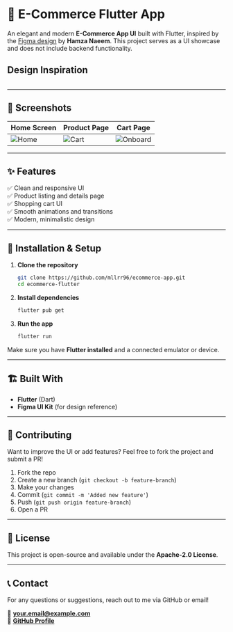 # 🛒 E-Commerce Flutter App

An elegant and modern **E-Commerce App UI** built with Flutter, inspired by the [Figma design](https://www.figma.com/design/D08zlpsIjNHo0rliv9bIRJ/Ecommerce-App-UI-Kit-(Freebie)-(Community)?node-id=152-4804&p=f&t=2V7zwSFgWsQUp7QC-0) by **Hamza Naeem**. This project serves as a UI showcase and does not include backend functionality.


## Design Inspiration
<img src="https://s3-figma-hubfile-images-production.figma.com/hub/file/carousel/img/9392090ddea590e232c1963e576ce5b93ff057f0" alt=""/>

---

## 📸 Screenshots

| Home Screen                                                                                    | Product Page                                                                                   | Cart Page                                                                                            |
|------------------------------------------------------------------------------------------------|------------------------------------------------------------------------------------------------|------------------------------------------------------------------------------------------------------|
| ![Home](https://github.com/mllrr96/Medusa-Admin-Flutter/blob/main/assets/screenshots/Home.png) | ![Cart](https://github.com/mllrr96/Medusa-Admin-Flutter/blob/main/assets/screenshots/Cart.png) | ![Onboard](https://github.com/mllrr96/Medusa-Admin-Flutter/blob/main/assets/screenshots/Onboard.png) |

---

## ✨ Features

✅ Clean and responsive UI  
✅ Product listing and details page  
✅ Shopping cart UI  
✅ Smooth animations and transitions  
✅ Modern, minimalistic design

---

## 🚀 Installation & Setup

1. **Clone the repository**
   ```sh
   git clone https://github.com/mllrr96/ecommerce-app.git
   cd ecommerce-flutter
   ```

2. **Install dependencies**
   ```sh
   flutter pub get
   ```

3. **Run the app**
   ```sh
   flutter run
   ```

Make sure you have **Flutter installed** and a connected emulator or device.

---

## 🏗 Built With

- **Flutter** (Dart)
- **Figma UI Kit** (for design reference)

---

## 📌 Contributing

Want to improve the UI or add features? Feel free to fork the project and submit a PR!

1. Fork the repo
2. Create a new branch (`git checkout -b feature-branch`)
3. Make your changes
4. Commit (`git commit -m 'Added new feature'`)
5. Push (`git push origin feature-branch`)
6. Open a PR

---

## 📝 License

This project is open-source and available under the **Apache-2.0 License**.

---

## 📞 Contact

For any questions or suggestions, reach out to me via GitHub or email!

📧 **your.email@example.com**  
🔗 **[GitHub Profile](https://github.com/yourusername)**
